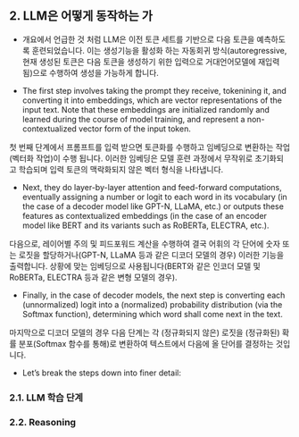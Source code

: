 ## 2. LLM은 어떻게 동작하는 가

- 개요에서 언급한 것 처럼 LLM은 이전 토큰 세트를 기반으로 다음 토큰을 예측하도록 훈련되었습니다. 이는 생성기능을 활성화 하는 자동회귀 방식(autoregressive, 현재 생성된 토큰은 다음 토큰을 생성하기 위한 입력으로 거대언어모델에 재입력 됨)으로 수행하여 생성을 가능하게 합니다.

- The first step involves taking the prompt they receive, tokenining it, and converting it into embeddings, which are vector representations of the input text. Note that these embeddings are initialized randomly and learned during the course of model training, and represent a non-contextualized vector form of the input token.

첫 번째 단계에서 프롬프트를 입력 받으면 토큰화를 수행하고 임베딩으로 변환하는 작업(벡터화 작업)이 수행 됩니다. 이러한 임베딩은 모델 훈련 과정에서 무작위로 초기화되고 학습되며 입력 토큰의 맥락화되지 않은 벡터 형식을 나타냅니다.

- Next, they do layer-by-layer attention and feed-forward computations, eventually assigning a number or logit to each word in its vocabulary (in the case of a decoder model like GPT-N, LLaMA, etc.) or outputs these features as contextualized embeddings (in the case of an encoder model like BERT and its variants such as RoBERTa, ELECTRA, etc.).

다음으로, 레이어별 주의 및 피드포워드 계산을 수행하여 결국 어휘의 각 단어에 숫자 또는 로짓을 할당하거나(GPT-N, LLaMA 등과 같은 디코더 모델의 경우) 이러한 기능을 출력합니다. 상황에 맞는 임베딩으로 사용됩니다(BERT와 같은 인코더 모델 및 RoBERTa, ELECTRA 등과 같은 변형 모델의 경우).

- Finally, in the case of decoder models, the next step is converting each (unnormalized) logit into a (normalized) probability distribution (via the Softmax function), determining which word shall come next in the text.

마지막으로 디코더 모델의 경우 다음 단계는 각 (정규화되지 않은) 로짓을 (정규화된) 확률 분포(Softmax 함수를 통해)로 변환하여 텍스트에서 다음에 올 단어를 결정하는 것입니다.

- Let’s break the steps down into finer detail:

### 2.1. LLM 학습 단계

### 2.2. Reasoning
